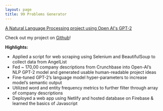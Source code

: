 ```yaml
---
layout: page
title: 99 Problems Generator
---
```


[A Natural Language Processing project using Open AI's GPT-2](https://ninenineproblems.com/)

Check out my project on [Github](https://github.com/labs15-pain-point)!

**Highlights:** 
* Applied a script for web scraping using Selenium and BeautifulSoup to collect data from AngelList
* Fed ~ 170,00 company descriptions from Crunchbase into Open-AI’s NLP GPT-2 model and generated usable human-readable project ideas  
* Fine-tuned GPT-2’s language model hyper-parameters to increase model’s semantic output
* Utilized word and entity frequency metrics to further filter through array of company descriptions
* Deployed a web app using Netlify and hosted database on Firebase & learned the basics of Javascript
